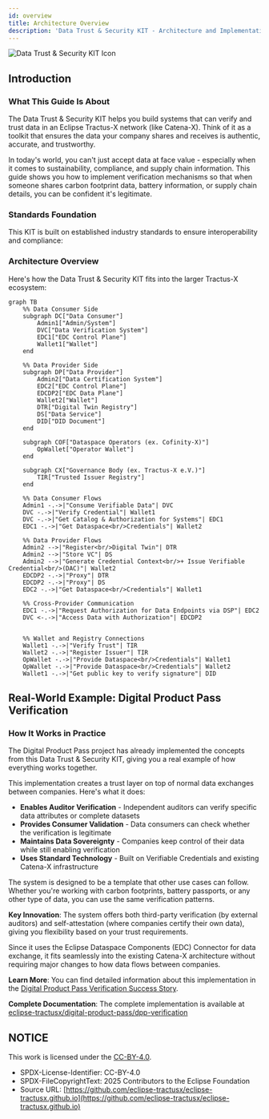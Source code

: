 ```yaml
---
id: overview
title: Architecture Overview
description: 'Data Trust & Security KIT - Architecture and Implementation Guide'
---
```


![Data Trust & Security KIT Icon](@site/static/img/kits/data-trust-and-security/data-trust-and-security-kit-logo.svg)

## Introduction

### What This Guide Is About

The Data Trust & Security KIT helps you build systems that can verify and trust data in an Eclipse Tractus-X network (like Catena-X). Think of it as a toolkit that ensures the data your company shares and receives is authentic, accurate, and trustworthy.

In today's world, you can't just accept data at face value - especially when it comes to sustainability, compliance, and supply chain information. This guide shows you how to implement verification mechanisms so that when someone shares carbon footprint data, battery information, or supply chain details, you can be confident it's legitimate.

### Standards Foundation

This KIT is built on established industry standards to ensure interoperability and compliance:

### Architecture Overview

Here's how the Data Trust & Security KIT fits into the larger Tractus-X ecosystem:

```mermaid
graph TB
    %% Data Consumer Side
    subgraph DC["Data Consumer"]
        Admin1["Admin/System"] 
        DVC["Data Verification System"]
        EDC1["EDC Control Plane"]
        Wallet1["Wallet"]
    end
    
    %% Data Provider Side  
    subgraph DP["Data Provider"]
        Admin2["Data Certification System"]
        EDC2["EDC Control Plane"]
        EDCDP2["EDC Data Plane"]
        Wallet2["Wallet"]
        DTR["Digital Twin Registry"]
        DS["Data Service"]
        DID["DID Document"]
    end

    subgraph COF["Dataspace Operators (ex. Cofinity-X)"]
        OpWallet["Operator Wallet"]
    end

    subgraph CX["Governance Body (ex. Tractus-X e.V.)"]
        TIR["Trusted Issuer Registry"]
    end

    %% Data Consumer Flows
    Admin1 -.->|"Consume Verifiable Data"| DVC
    DVC -.->|"Verify Credential"| Wallet1
    DVC -.->|"Get Catalog & Authorization for Systems"| EDC1
    EDC1 -.->|"Get Dataspace<br/>Credentials"| Wallet2
    
    %% Data Provider Flows
    Admin2 -->|"Register<br/>Digital Twin"| DTR
    Admin2 -->|"Store VC"| DS
    Admin2 -->|"Generate Credential Context<br/>+ Issue Verifiable Credential<br/>(DAC)"| Wallet2
    EDCDP2 -.->|"Proxy"| DTR
    EDCDP2 -.->|"Proxy"| DS
    EDC2 -.->|"Get Dataspace<br/>Credentials"| Wallet1
    
    %% Cross-Provider Communication
    EDC1 -.->|"Request Authorization for Data Endpoints via DSP"| EDC2
    DVC <-.->|"Access Data with Authorization"| EDCDP2


    %% Wallet and Registry Connections
    Wallet1 -.->|"Verify Trust"| TIR
    Wallet2 -.->|"Register Issuer"| TIR
    OpWallet -.->|"Provide Dataspace<br/>Credentials"| Wallet1
    OpWallet -.->|"Provide Dataspace<br/>Credentials"| Wallet2
    Wallet1 -.->|"Get public key to verify signature"| DID
```

## Real-World Example: Digital Product Pass Verification

### How It Works in Practice

The Digital Product Pass project has already implemented the concepts from this Data Trust & Security KIT, giving you a real example of how everything works together.

This implementation creates a trust layer on top of normal data exchanges between companies. Here's what it does:

- **Enables Auditor Verification** - Independent auditors can verify specific data attributes or complete datasets
- **Provides Consumer Validation** - Data consumers can check whether the verification is legitimate
- **Maintains Data Sovereignty** - Companies keep control of their data while still enabling verification
- **Uses Standard Technology** - Built on Verifiable Credentials and existing Catena-X infrastructure

The system is designed to be a template that other use cases can follow. Whether you're working with carbon footprints, battery passports, or any other type of data, you can use the same verification patterns.

**Key Innovation**: The system offers both third-party verification (by external auditors) and self-attestation (where companies certify their own data), giving you flexibility based on your trust requirements.

Since it uses the Eclipse Dataspace Components (EDC) Connector for data exchange, it fits seamlessly into the existing Catena-X architecture without requiring major changes to how data flows between companies.

**Learn More**: You can find detailed information about this implementation in the [Digital Product Pass Verification Success Story](../success-stories/dpp-verification-success-story.mdx).

**Complete Documentation**: The complete implementation is available at [eclipse-tractusx/digital-product-pass/dpp-verification](https://github.com/eclipse-tractusx/digital-product-pass/blob/d48d7b67d742f4177bd6272b93897a9346a38819/dpp-verification/README.md)

## NOTICE

This work is licensed under the [CC-BY-4.0](https://creativecommons.org/licenses/by/4.0/legalcode).

- SPDX-License-Identifier: CC-BY-4.0
- SPDX-FileCopyrightText: 2025 Contributors to the Eclipse Foundation
- Source URL: [https://github.com/eclipse-tractusx/eclipse-tractusx.github.io](https://github.com/eclipse-tractusx/eclipse-tractusx.github.io)

